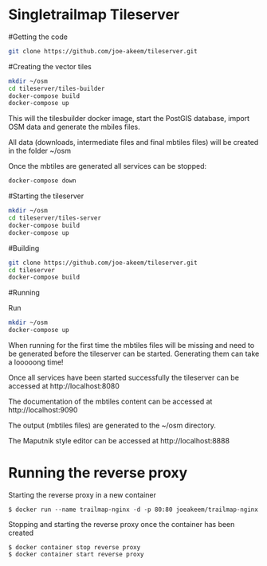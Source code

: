 # Singletrailmap Tileserver

#Getting the code
```bash
git clone https://github.com/joe-akeem/tileserver.git
```

#Creating the vector tiles
```bash
mkdir ~/osm
cd tileserver/tiles-builder
docker-compose build
docker-compose up
```

This will the tilesbuilder docker image, start the PostGIS database, import OSM data and generate the mbiles files.

All data (downloads, intermediate files and final mbtiles files) will be created in the folder ~/osm

Once the mbtiles are generated all services can be stopped:
```bash
docker-compose down
```

#Starting the tileserver
```bash
mkdir ~/osm
cd tileserver/tiles-server
docker-compose build
docker-compose up
```


#Building 
```bash
git clone https://github.com/joe-akeem/tileserver.git
cd tileserver
docker-compose build
```

#Running

Run 
```bash
mkdir ~/osm
docker-compose up
``` 

When running for the first time the mbtiles files will be missing and need to be generated before the tileserver
can be started. Generating them can take a looooong time!

Once all services have been started successfully the tileserver can be accessed at http://localhost:8080

The documentation of the mbtiles content can be accessed at http://localhost:9090

The output (mbtiles files) are generated to the ~/osm directory.

The Maputnik style editor can be accessed at http://localhost:8888

# Running the reverse proxy

Starting the reverse proxy in a new container
```
$ docker run --name trailmap-nginx -d -p 80:80 joeakeem/trailmap-nginx
```

Stopping and starting the reverse proxy once the container has been created
```
$ docker container stop reverse proxy
$ docker container start reverse proxy
```
